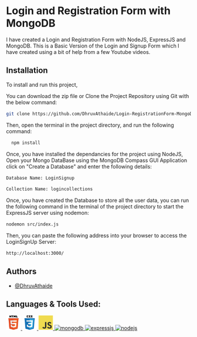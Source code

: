 
# Login and Registration Form with MongoDB

I have created a Login and Registration Form with NodeJS, ExpressJS and MongoDB. This is a Basic Version of the Login and Signup Form which I have created using a bit of help from a few Youtube videos.


## Installation

To install and run this project,

You can download the zip file or Clone the Project Repository using Git with the below command:
```bash
git clone https://github.com/DhruvAthaide/Login-RegistrationForm-MongoDB.git
```

Then, open the terminal in the project directory, and run the following command:

```bash
  npm install
```

Once, you have installed the dependancies for the project using NodeJS, Open your Mongo DataBase using the MongoDB Compass GUI Application click on "Create a Database" and enter the following details:
```bash
Database Name: LoginSignup
```
```bash
Collection Name: logincollections
```

Once, you have created the Database to store all the user data, you can run the following command in the terminal of the project directory to start the ExpressJS server using nodemon:
```bash
nodemon src/index.js
```

Then, you can paste the following address into your browser to access the LoginSignUp Server:
```bash
http://localhost:3000/
```
## Authors

- [@DhruvAthaide](https://github.com/DhruvAthaide)


## Languages & Tools Used:
<p align="left"> 

<a href="https://www.w3.org/html/" target="_blank" rel="noreferrer"> <img src="https://raw.githubusercontent.com/devicons/devicon/master/icons/html5/html5-original-wordmark.svg" alt="html5" width="40" height="40"/> </a>
<a href="https://www.w3schools.com/css/" target="_blank" rel="noreferrer"> <img src="https://raw.githubusercontent.com/devicons/devicon/master/icons/css3/css3-original-wordmark.svg" alt="css3" width="40" height="40"/> </a>
<a href="https://developer.mozilla.org/en-US/docs/Web/JavaScript" target="_blank" rel="noreferrer"> <img src="https://raw.githubusercontent.com/devicons/devicon/master/icons/javascript/javascript-original.svg" alt="javascript" width="40" height="40"/> </a>
<a href="https://www.mongodb.com/" target="_blank" rel="noreferrer"> <img src="https://cdn.jsdelivr.net/gh/devicons/devicon/icons/mongodb/mongodb-original.svg" alt="mongodb" width="40" height="40"/> </a>
<a href="https://expressjs.com/" target="_blank" rel="noreferrer"> <img src="https://cdn.jsdelivr.net/gh/devicons/devicon/icons/express/express-original.svg" alt="expressjs" width="40" height="40"/> </a>
<a href="https://nodejs.org/" target="_blank" rel="noreferrer"> <img src="https://cdn.jsdelivr.net/gh/devicons/devicon/icons/nodejs/nodejs-original.svg" alt="nodejs" width="40" height="40"/> </a>

</p>